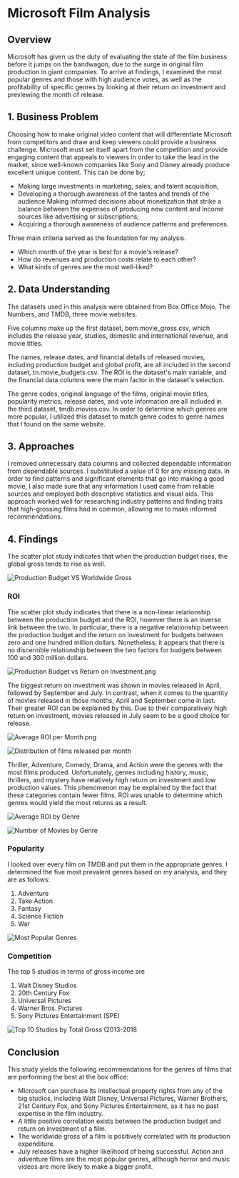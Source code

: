 # Microsoft Film Analysis
## Overview
Microsoft has given us the duty of evaluating the state of the film business before it jumps on the bandwagon, due to the surge in original film production in giant companies. To arrive at findings, I examined the most popular genres and those with high audience votes, as well as the profitability of specific genres by looking at their return on investment and previewing the month of release.

## 1. Business Problem
Choosing how to make original video content that will differentiate Microsoft from competitors and draw and keep viewers could provide a business challenge. Microsoft must set itself apart from the competition and provide engaging content that appeals to viewers in order to take the lead in the market, since well-known companies like Sony and Disney already produce excellent unique content. This can be done by;

- Making large investments in marketing, sales, and talent acquisition,
- Developing a thorough awareness of the tastes and trends of the audience
Making informed decisions about monetization that strike a balance between the expenses of producing new content and income sources like advertising or subscriptions; 
- Acquiring a thorough awareness of audience patterns and preferences.

Three main criteria served as the foundation for my analysis.

- Which month of the year is best for a movie's release?
- How do revenues and production costs relate to each other?
- What kinds of genres are the most well-liked?

## 2. Data Understanding
The datasets used in this analysis were obtained from Box Office Mojo, The Numbers, and TMDB, three movie websites.

Five columns make up the first dataset, bom.movie_gross.csv, which includes the release year, studios, domestic and international revenue, and movie titles.

The names, release dates, and financial details of released movies, including production budget and global profit, are all included in the second dataset, tn.movie_budgets.csv. The ROI is the dataset's main variable, and the financial data columns were the main factor in the dataset's selection.

The genre codes, original language of the films, original movie titles, popularity metrics, release dates, and vote information are all included in the third dataset, tmdb.movies.csv. In order to determine which genres are more popular, I utilized this dataset to match genre codes to genre names that I found on the same website.

## 3. Approaches
I removed unnecessary data columns and collected dependable information from dependable sources. I substituted a value of 0 for any missing data. In order to find patterns and significant elements that go into making a good movie, I also made sure that any information I used came from reliable sources and employed both descriptive statistics and visual aids. This approach worked well for researching industry patterns and finding traits that high-grossing films had in common, allowing me to make informed recommendations.

## 4. Findings
The scatter plot study indicates that when the production budget rises, the global gross tends to rise as well.

![Production Budget VS Worldwide Gross](image.png)


### ROI
The scatter plot study indicates that there is a non-linear relationship between the production budget and the ROI, however there is an inverse link between the two. In particular, there is a negative relationship between the production budget and the return on investment for budgets between zero and one hundred million dollars. Nonetheless, it appears that there is no discernible relationship between the two factors for budgets between 100 and 300 million dollars.

![Production Budget vs Return on Investment.png](image-1.png)

The biggest return on investment was shown in movies released in April, followed by September and July. In contrast, when it comes to the quantity of movies released in those months, April and September come in last. Their greater ROI can be explained by this. Due to their comparatively high return on investment, movies released in July seem to be a good choice for release.

![Average ROI per Month.png](image-2.png)

![Distribution of films released per month](image-3.png)

Thriller, Adventure, Comedy, Drama, and Action were the genres with the most films produced. Unfortunately, genres including history, music, thrillers, and mystery have relatively high return on investment and low production values. This phenomenon may be explained by the fact that these categories contain fewer films. ROI was unable to determine which genres would yield the most returns as a result. 

![Average ROI by Genre](image-4.png)

![Number of Movies by Genre](image-5.png)

### Popularity
I looked over every film on TMDB and put them in the appropriate genres. I determined the five most prevalent genres based on my analysis, and they are as follows: 
1. Adventure
2. Take Action
3. Fantasy
4. Science Fiction
5. War  

![Most Popular Genres](image-6.png)

### Competition

The top 5 studios in terms of gross income are
1. Walt Disney Studios
2. 20th Century Fox
3. Universal Pictures
4. Warner Bros. Pictures
5. Sony Pictures Entertainment (SPE)

![Top 10 Studios by Total Gross (2013-2018](image-7.png)

## Conclusion
This study yields the following recommendations for the genres of films that are performing the best at the box office:   

- Microsoft can purchase its intellectual property rights from any of the big studios, including Walt Disney, Universal Pictures, Warner Brothers, 21st Century Fox, and Sony Pictures Entertainment, as it has no past expertise in the film industry.
- A little positive correlation exists between the production budget and return on investment of a film. 
- The worldwide gross of a film is positively correlated with its production expenditure. 
- July releases have a higher likelihood of being successful.
Action and adventure films are the most popular genres, although horror and music videos are more likely to make a bigger profit.


























